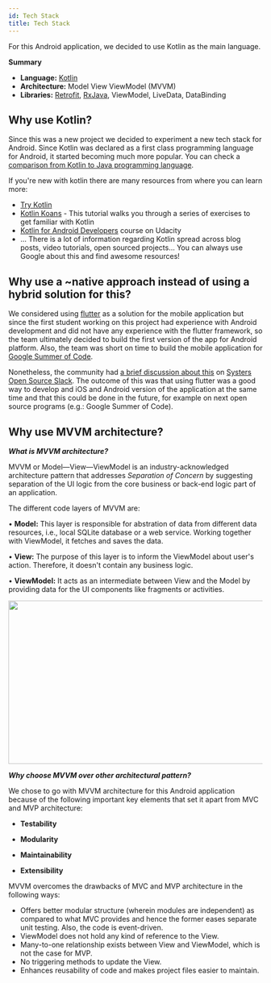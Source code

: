 ```yaml
---
id: Tech Stack
title: Tech Stack
---
```

For this Android application, we decided to use Kotlin as the main language.

**Summary**

- **Language:** [Kotlin](https://kotlinlang.org/)
- **Architecture:** Model View ViewModel (MVVM)
- **Libraries:** [Retrofit](http://square.github.io/retrofit/), [RxJava](https://github.com/ReactiveX/RxJava), ViewModel, LiveData, DataBinding


## Why use Kotlin?

Since this was a new project we decided to experiment a new tech stack for Android. Since Kotlin was declared as a first class programming language for Android, it started becoming much more popular. You can check a [comparison from Kotlin to Java programming language](https://kotlinlang.org/docs/reference/comparison-to-java.html).

If you're new with kotlin there are many resources from where you can learn more:
- [Try Kotlin](https://try.kotlinlang.org/)
- [Kotlin Koans](https://kotlinlang.org/docs/tutorials/koans.html) - This tutorial walks you through a series of exercises to get familiar with Kotlin
- [Kotlin for Android Developers](https://eu.udacity.com/course/kotlin-for-android-developers--ud888) course on Udacity
- ... There is a lot of information regarding Kotlin spread across blog posts, video tutorials, open sourced projects... You can always use Google about this and find awesome resources!

## Why use a ~native approach instead of using a hybrid solution for this?

We considered using [flutter](https://flutter.io/) as a solution for the mobile application but since the first student working on this project had experience with Android development and did not have any experience with the flutter framework, so the team ultimately decided to build the first version of the app for Android platform. Also, the team was short on time to build the mobile application for [Google Summer of Code](https://summerofcode.withgoogle.com).

Nonetheless, the community had [a brief discussion about this](https://systers-opensource.slack.com/archives/CAE8QK41L/p1531508427000351) on [Systers Open Source Slack](http://systers.io/slack-systers-opensource/). The outcome of this was that using flutter was a good way to develop and iOS and Android version of the application at the same time and that this could be done in the future, for example on next open source programs (e.g.: Google Summer of Code).


## Why use MVVM architecture?
***What is MVVM architecture?***

MVVM or Model—View—ViewModel is an industry-acknowledged architecture pattern that addresses *Separation of Concern* by suggesting separation of the UI logic from the core business or back-end logic part of an application.

The different code layers of MVVM are:

• **Model:** This layer is responsible for abstration of data from different data resources, i.e., local SQLite database or a web service. Working together with ViewModel, it fetches and saves the data.

• **View:** The purpose of this layer is to inform the ViewModel about user's action. Therefore, it doesn't contain any business logic.

• **ViewModel:** It acts as an intermediate between View and the Model by providing data for the UI components like fragments or activities.

<p align="center">
  <img src="https://user-images.githubusercontent.com/80174214/178808735-ade037d1-c72f-4165-8c2b-3f25da252d0b.jpg" width="532" height="324"/>
</p>

***Why choose MVVM over other architectural pattern?***

We chose to go with MVVM architecture for this Android application because of the following important key elements that set it apart from MVC  and MVP architecture:

- **Testability**

- **Modularity**

- **Maintainability**

- **Extensibility**


MVVM overcomes the drawbacks of MVC and MVP architecture in the following ways:

- Offers better modular structure (wherein modules are independent) as compared to what MVC provides and hence the former eases separate unit testing. Also, the code is event-driven.
- ViewModel does not hold any kind of reference to the View.
- Many-to-one relationship exists between View and ViewModel, which is not the case for MVP.
- No triggering methods to update the View.
- Enhances reusability of code and makes project files easier to maintain.
